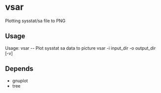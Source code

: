 # vsar
Plotting sysstat/sa file to PNG

## Usage
Usage: vsar -- Plot sysstat sa data to picture
       vsar -i input_dir -o output_dir [-v]
       
## Depends
  * gnuplot
  * tree
